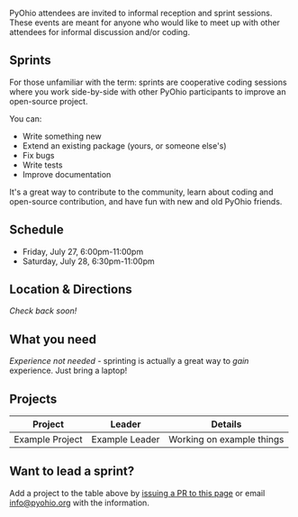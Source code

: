 PyOhio attendees are invited to informal reception and sprint sessions. These events are meant for anyone who would like to meet up with other attendees for informal discussion and/or coding.

## Sprints

For those unfamiliar with the term: sprints are cooperative coding sessions where you work side-by-side with other PyOhio participants to improve an open-source project.

You can:

- Write something new
- Extend an existing package (yours, or someone else's)
- Fix bugs
- Write tests
- Improve documentation

It's a great way to contribute to the community, learn about coding and open-source contribution, and have fun with new and old PyOhio friends.

## Schedule

* Friday, July 27, 6:00pm-11:00pm
* Saturday, July 28, 6:30pm-11:00pm

## Location & Directions

*Check back soon!*

## What you need

*Experience not needed* - sprinting is actually a great way to <em>gain</em> experience. Just bring a laptop!

## Projects

| Project         | Leader         | Details                           |
| --------------- | -------------- | --------------------------------- |
| Example Project | Example Leader | Working on example things         |

## Want to lead a sprint?

Add a project to the table above by [issuing a PR to this page](https://github.com/pyohio/pyohio-website/blob/master/pinaxcon/templates/static_pages/program/sprints_and_receptions.md)
or email info@pyohio.org with the information.
